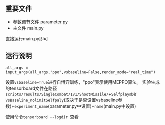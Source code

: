 ## 重要文件

- 参数调节文件 parameter.py
- 主文件 main.py

直接运行main.py即可

## 运行说明

`all_args = input_args(all_args,"ppo",vsbaseline=False,render_mode="real_time")`

设置`vsbaseline=True`进行自博弈训练，"ppo"表示使用MEPPO算法。
实验生成的tensorboard文件在路径`scripts/results/SingleCombat/1v1/ShootMissile/`+`Selfplay或者VsBaseline_nolimitSelfpaly`(取决于是否设置vsbaseline参数)+`experiment_name`(parameter.py中设置)+`name`(main.py中设置)

使用命令`tensorboard --logdir `查看




